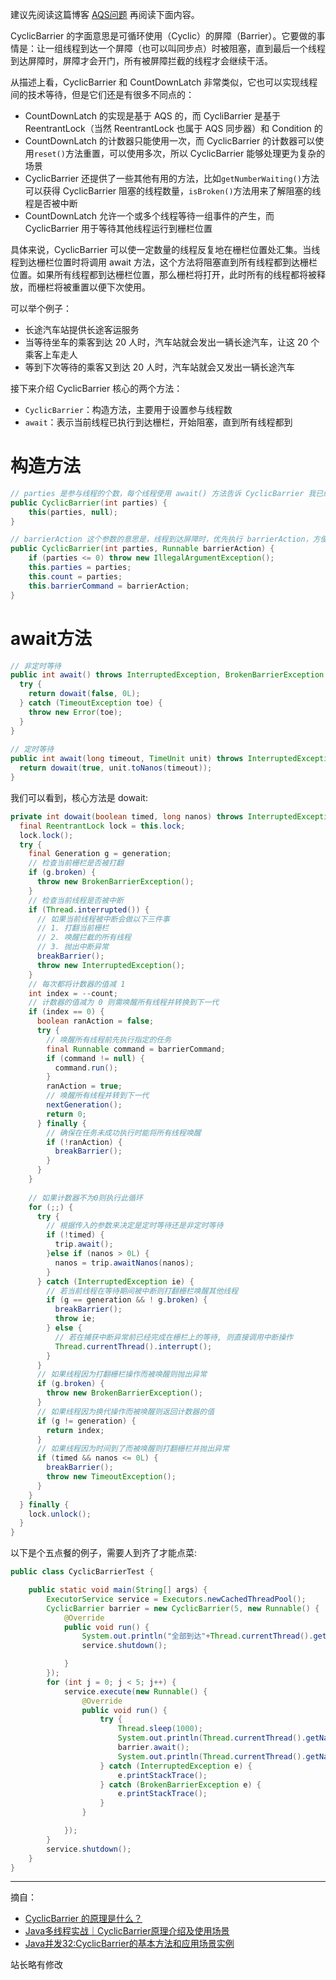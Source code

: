建议先阅读这篇博客 [AQS问题](http://hunt.eyescode.top/stereotype/java/aqs.html) 再阅读下面内容。

CyclicBarrier 的字面意思是可循环使用（Cyclic）的屏障（Barrier）。它要做的事情是：让一组线程到达一个屏障（也可以叫同步点）时被阻塞，直到最后一个线程到达屏障时，屏障才会开门，所有被屏障拦截的线程才会继续干活。

从描述上看，CyclicBarrier 和 CountDownLatch 非常类似，它也可以实现线程间的技术等待，但是它们还是有很多不同点的：
+ CountDownLatch 的实现是基于 AQS 的，而 CycliBarrier 是基于 ReentrantLock（当然 ReentrantLock 也属于 AQS 同步器）和 Condition 的
+ CountDownLatch 的计数器只能使用一次，而 CyclicBarrier 的计数器可以使用`reset()`方法重置，可以使用多次，所以 CyclicBarrier 能够处理更为复杂的场景
+ CyclicBarrier 还提供了一些其他有用的方法，比如`getNumberWaiting()`方法可以获得 CyclicBarrier 阻塞的线程数量，`isBroken()`方法用来了解阻塞的线程是否被中断
+ CountDownLatch 允许一个或多个线程等待一组事件的产生，而 CyclicBarrier 用于等待其他线程运行到栅栏位置

具体来说，CyclicBarrier 可以使一定数量的线程反复地在栅栏位置处汇集。当线程到达栅栏位置时将调用 await 方法，这个方法将阻塞直到所有线程都到达栅栏位置。如果所有线程都到达栅栏位置，那么栅栏将打开，此时所有的线程都将被释放，而栅栏将被重置以便下次使用。

可以举个例子：
+ 长途汽车站提供长途客运服务
+ 当等待坐车的乘客到达 20 人时，汽车站就会发出一辆长途汽车，让这 20 个乘客上车走人
+ 等到下次等待的乘客又到达 20 人时，汽车站就会又发出一辆长途汽车

接下来介绍 CyclicBarrier 核心的两个方法：
+ `CyclicBarrier`：构造方法，主要用于设置参与线程数
+ `await`：表示当前线程已执行到达栅栏，开始阻塞，直到所有线程都到

# 构造方法

```java
// parties 是参与线程的个数，每个线程使用 await() 方法告诉 CyclicBarrier 我已经到达了屏障，然后当前线程被阻塞
public CyclicBarrier(int parties) {
    this(parties, null);
}

// barrierAction 这个参数的意思是，线程到达屏障时，优先执行 barrierAction，方便处理更复杂的业务场景。
public CyclicBarrier(int parties, Runnable barrierAction) {
    if (parties <= 0) throw new IllegalArgumentException();
    this.parties = parties;
    this.count = parties;
    this.barrierCommand = barrierAction;
}
```

# await方法

```java
// 非定时等待
public int await() throws InterruptedException, BrokenBarrierException {
  try {
    return dowait(false, 0L);
  } catch (TimeoutException toe) {
    throw new Error(toe);
  }
}
 
// 定时等待
public int await(long timeout, TimeUnit unit) throws InterruptedException, BrokenBarrierException, TimeoutException {
  return dowait(true, unit.toNanos(timeout));
}
```

我们可以看到，核心方法是 dowait:

```java
private int dowait(boolean timed, long nanos) throws InterruptedException, BrokenBarrierException, TimeoutException {
  final ReentrantLock lock = this.lock;
  lock.lock();
  try {
    final Generation g = generation;
    // 检查当前栅栏是否被打翻
    if (g.broken) {
      throw new BrokenBarrierException();
    }
    // 检查当前线程是否被中断
    if (Thread.interrupted()) {
      // 如果当前线程被中断会做以下三件事
      // 1. 打翻当前栅栏
      // 2. 唤醒拦截的所有线程
      // 3. 抛出中断异常
      breakBarrier();
      throw new InterruptedException();
    }
    // 每次都将计数器的值减 1
    int index = --count;
    // 计数器的值减为 0 则需唤醒所有线程并转换到下一代
    if (index == 0) {
      boolean ranAction = false;
      try {
        // 唤醒所有线程前先执行指定的任务
        final Runnable command = barrierCommand;
        if (command != null) {
          command.run();
        }
        ranAction = true;
        // 唤醒所有线程并转到下一代
        nextGeneration();
        return 0;
      } finally {
        // 确保在任务未成功执行时能将所有线程唤醒
        if (!ranAction) {
          breakBarrier();
        }
      }
    }
 
    // 如果计数器不为0则执行此循环
    for (;;) {
      try {
        // 根据传入的参数来决定是定时等待还是非定时等待
        if (!timed) {
          trip.await();
        }else if (nanos > 0L) {
          nanos = trip.awaitNanos(nanos);
        }
      } catch (InterruptedException ie) {
        // 若当前线程在等待期间被中断则打翻栅栏唤醒其他线程
        if (g == generation && ! g.broken) {
          breakBarrier();
          throw ie;
        } else {
          // 若在捕获中断异常前已经完成在栅栏上的等待, 则直接调用中断操作
          Thread.currentThread().interrupt();
        }
      }
      // 如果线程因为打翻栅栏操作而被唤醒则抛出异常
      if (g.broken) {
        throw new BrokenBarrierException();
      }
      // 如果线程因为换代操作而被唤醒则返回计数器的值
      if (g != generation) {
        return index;
      }
      // 如果线程因为时间到了而被唤醒则打翻栅栏并抛出异常
      if (timed && nanos <= 0L) {
        breakBarrier();
        throw new TimeoutException();
      }
    }
  } finally {
    lock.unlock();
  }
}
```

以下是个五点餐的例子，需要人到齐了才能点菜:

```java
public class CyclicBarrierTest {

    public static void main(String[] args) {
        ExecutorService service = Executors.newCachedThreadPool();
        CyclicBarrier barrier = new CyclicBarrier(5, new Runnable() {
            @Override
            public void run() {
                System.out.println("全部到达"+Thread.currentThread().getName()+"呼叫服务员开始点餐！");
                service.shutdown();

            }
        });
        for (int j = 0; j < 5; j++) {
            service.execute(new Runnable() {
                @Override
                public void run() {
                    try {
                        Thread.sleep(1000);
                        System.out.println(Thread.currentThread().getName() + "同学到达");
                        barrier.await();
                        System.out.println(Thread.currentThread().getName()+"同学点餐");
                    } catch (InterruptedException e) {
                        e.printStackTrace();
                    } catch (BrokenBarrierException e) {
                        e.printStackTrace();
                    }
                }

            });
        }
        service.shutdown();
    }
}
```

------
摘自：
+ [CyclicBarrier 的原理是什么？](https://javaguide.cn/java/concurrent/java-concurrent-questions-03.html#cyclicbarrier-%E7%9A%84%E5%8E%9F%E7%90%86%E6%98%AF%E4%BB%80%E4%B9%88)
+ [Java多线程实战｜CyclicBarrier原理介绍及使用场景](https://juejin.cn/post/6977549754217529358)
+ [Java并发32:CyclicBarrier的基本方法和应用场景实例](https://blog.csdn.net/hanchao5272/article/details/79779639)

站长略有修改